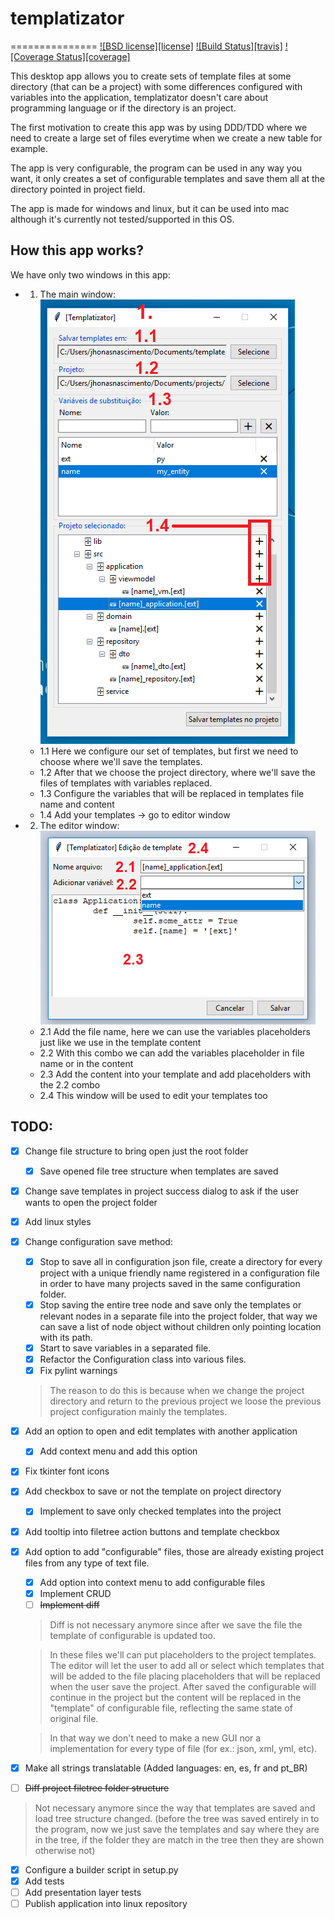 # templatizator
===============
[![BSD license][license]](https://raw.githubusercontent.com/jhonasn/templatizator/master/LICENSE)
[![Build Status][travis]](https://travis-ci.org/jhonasn/templatizator)
[![Coverage Status][coverage]](https://codecov.io/gh/jhonasn/templatizator)

This desktop app allows you to create sets of template files at some directory (that can be a project) with some differences configured with variables into the application, templatizator doesn't care about programming language or if the directory is an project.

The first motivation to create this app was by using DDD/TDD where we need to create a large set of files everytime when we create a new table for example.  

The app is very configurable, the program can be used in any way you want, it only creates a set of configurable templates and save them all at the directory pointed in project field.  

The app is made for windows and linux, but it can be used into mac although it's currently not tested/supported in this OS.

## How this app works?
We have only two windows in this app:
- 1. The main window:  
  ![Main window picture](https://github.com/jhonasn/templatizator/raw/master/docs/resources/templatizator-window.png "Main window")
  - 1.1 Here we configure our set of templates, but first we need to choose where we'll save the templates.
  - 1.2 After that we choose the project directory, where we'll save the files of templates with variables replaced.
  - 1.3 Configure the variables that will be replaced in templates file name and content
  - 1.4 Add your templates -> go to editor window

- 2. The editor window:  
  ![Editor window picture](https://github.com/jhonasn/templatizator/raw/master/docs/resources/templatizator-editor.png "Main window")
  - 2.1 Add the file name, here we can use the variables placeholders just like we use in the template content
  - 2.2 With this combo we can add the variables placeholder in file name or in the content
  - 2.3 Add the content into your template and add placeholders with the 2.2 combo
  - 2.4 This window will be used to edit your templates too

## TODO:
- [x] Change file structure to bring open just the root folder
  - [x] Save opened file tree structure when templates are saved
- [x] Change save templates in project success dialog to ask if the user wants to open the project folder
- [x] Add linux styles
- [x] Change configuration save method:  
  - [x] Stop to save all in configuration json file, create a directory for every project with a unique friendly name registered in a configuration file in order to have many projects saved in the same configuration folder.  
  - [x] Stop saving the entire tree node and save only the templates or relevant nodes in a separate file into the project folder, that way we can save a list of node object without children only pointing location with its path.  
  - [x] Start to save variables in a separated file.  
  - [x] Refactor the Configuration class into various files.
  - [x] Fix pylint warnings
  > The reason to do this is because when we change the project directory and return to the previous project we loose the previous project configuration mainly the templates.
- [x] Add an option to open and edit templates with another application
    - [x] Add context menu and add this option
- [x] Fix tkinter font icons
- [x] Add checkbox to save or not the template on project directory
    - [x] Implement to save only checked templates into the project
- [x] Add tooltip into filetree action buttons and template checkbox
- [x] Add option to add "configurable" files, those are already existing project files from any type of text file.
    - [x] Add option into context menu to add configurable files
    - [x] Implement CRUD
    - [ ] ~~Implement diff~~
    > Diff is not necessary anymore since after we save the file the template of configurable is updated too.

    > In these files we'll can put placeholders to the project templates. The editor will let the user to add all or select which templates that will be added to the file placing placeholders that will be replaced when the user save the project. After saved the configurable will continue in the project but the content will be replaced in the "template" of configurable file, reflecting the same state of original file.

  > In that way we don't need to make a new GUI nor a implementation for every type of file (for ex.: json, xml, yml, etc).
- [x] Make all strings translatable (Added languages: en, es, fr and pt_BR)
- [ ] ~~Diff project filetree folder structure~~
> Not necessary anymore since the way that templates are saved and load tree structure changed. (before the tree was saved entirely in to the program, now we just save the templates and say where they are in the tree, if the folder they are match in the tree then they are shown otherwise not)
- [x] Configure a builder script in setup.py
- [x] Add tests
- [ ] Add presentation layer tests
- [ ] Publish application into linux repository
